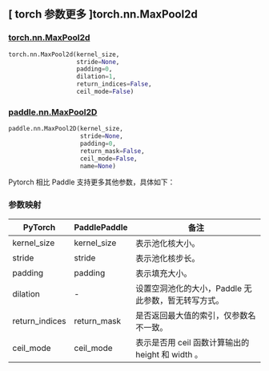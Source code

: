 ## [ torch 参数更多 ]torch.nn.MaxPool2d
### [torch.nn.MaxPool2d](https://pytorch.org/docs/stable/generated/torch.nn.MaxPool2d.html?highlight=maxpool2d#torch.nn.MaxPool2d)

```python
torch.nn.MaxPool2d(kernel_size,
                   stride=None,
                   padding=0,
                   dilation=1,
                   return_indices=False,
                   ceil_mode=False)
```

### [paddle.nn.MaxPool2D](https://www.paddlepaddle.org.cn/documentation/docs/zh/develop/api/paddle/nn/MaxPool2D_cn.html#maxpool2d)

```python
paddle.nn.MaxPool2D(kernel_size,
                    stride=None,
                    padding=0,
                    return_mask=False,
                    ceil_mode=False,
                    name=None)
```

Pytorch 相比 Paddle 支持更多其他参数，具体如下：
### 参数映射
| PyTorch       | PaddlePaddle | 备注                                                   |
| ------------- | ------------ | ------------------------------------------------------ |
| kernel_size          | kernel_size            | 表示池化核大小。                           |
| stride          | stride            | 表示池化核步长。                           |
| padding          | padding            | 表示填充大小。                           |
| dilation      | -            | 设置空洞池化的大小，Paddle 无此参数，暂无转写方式。               |
| return_indices | return_mask  | 是否返回最大值的索引，仅参数名不一致。                                  |
| ceil_mode | ceil_mode  | 表示是否用 ceil 函数计算输出的 height 和 width 。                                  |
